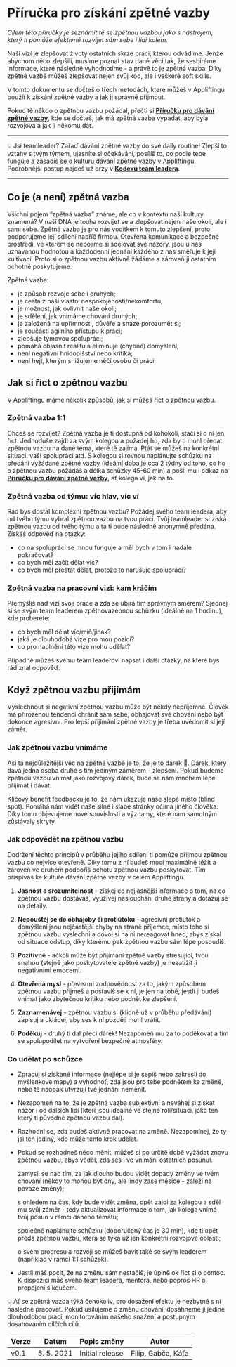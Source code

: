 # Příručka pro získání zpětné vazby

*Cílem této příručky je seznámit tě se zpětnou vazbou jako s nástrojem, který ti pomůže efektivně rozvíjet sám sebe i lidi kolem.*

Naší vizí je zlepšovat životy ostatních skrze práci, kterou odvádíme. Jenže abychom něco zlepšili, musíme poznat stav dané věci tak, že sesbíráme informace, které následně vyhodnotíme - a právě to je zpětná vazba. Díky zpětné vazbě můžeš zlepšovat nejen svůj kód, ale i veškeré soft skills.

V tomto dokumentu se dočteš o třech metodách, které můžeš v Appliftingu použít k získání zpětné vazby a jak ji správně přijmout.

Pokud tě někdo o zpětnou vazbu požádal, přečti si [**Příručku pro dávání zpětné vazby**](./giving-feedback.md), kde se dočteš, jak má zpětná vazba vypadat, aby byla rozvojová a jak ji někomu dát.

---

💡 Jsi teamleader? Zařaď dávání zpětné vazby do své daily routine! Zlepší to vztahy s tvým týmem, ujasníte si očekávání, posílíš to, co podle tebe funguje a zasadíš se o kulturu dávání zpětné vazby v Appliftingu. Podrobnější postup najdeš už brzy v [**Kodexu team leadera**](./team-leader-codex.md).

---

## Co je (a není) zpětná vazba

Všichni pojem “zpětná vazba” známe, ale co v kontextu naší kultury znamená? V naší DNA je touha rozvíjet se a zlepšovat nejen naše okolí, ale i sami sebe. Zpětná vazba je pro nás vodítkem k tomuto zlepšení, proto podporujeme její sdílení napříč firmou. Otevřená komunikace a bezpečné prostředí, ve kterém se nebojíme si sdělovat své názory, jsou u nás uznávanou hodnotou a každodenní jednání každého z nás směřuje k její kultivaci. Proto si o zpětnou vazbu aktivně žádáme a zároveň ji ostatním ochotně poskytujeme.
	
Zpětná vazba:

* je způsob rozvoje sebe i druhých;
* je cesta z naší vlastní nespokojenosti/nekomfortu;
* je možnost, jak ovlivnit naše okolí;
* je sdělení, jak vnímáme chování druhých;
* je založená na upřímnosti, důvěře a snaze porozumět si;
* je součástí agilního přístupu k práci;
* zlepšuje týmovou spolupráci;
* pomáhá objasnit realitu a eliminuje (chybné) domýšlení;
* není negativní hnidopišství nebo kritika;
* není hejt, kterým snižujeme něčí osobu či práci.

## Jak si říct o zpětnou vazbu

V Appliftingu máme několik způsobů, jak si můžeš říct o zpětnou vazbu.

### Zpětná vazba 1:1

Chceš se rozvíjet? Zpětná vazba je ti dostupná od kohokoli, stačí si o ni jen říct. Jednoduše zajdi za svým kolegou a požádej ho, zda by ti mohl předat zpětnou vazbu na dané téma, které tě zajímá. Ptát se můžeš na konkrétní situaci, vaši spolupráci atd. S kolegou si rovnou naplánujte schůzku na předání vyžádané zpětné vazby (ideální doba je cca 2 týdny od toho, co ho o zpětnou vazbu požádáš a délka schůzky 45-60 min) a pošli mu i odkaz na [**Příručku pro dávání zpětné vazby**](./giving-feedback.md), ať kolega ví, jak na to.

### Zpětná vazba od týmu: víc hlav, víc ví

Rád bys dostal komplexní zpětnou vazbu? Požádej svého team leadera, aby od tvého týmu vybral zpětnou vazbu na tvou práci. Tvůj teamleader si získá zpětnou vazbu od tvého týmu a ta ti bude následně anonymně předána. Získáš odpověď na otázky:

* co na spolupráci se mnou funguje a měl bych v tom i nadále pokračovat?
* co bych měl začít dělat víc?
* co bych měl přestat dělat, protože to narušuje spolupráci?

### Zpětná vazba na pracovní vizi: kam kráčím

Přemýšlíš nad vizí svojí práce a zda se ubírá tím správným směrem? Sjednej si se svým team leaderem zpětnovazebnou schůzku (ideálně na 1 hodinu), kde proberete:

* co bych měl dělat víc/míň/jinak?
* jaká je dlouhodobá vize pro mou pozici? 
* co pro naplnění této vize mohu udělat?

Případně můžeš svému team leaderovi napsat i další otázky, na které bys rád znal odpověď.

## Když zpětnou vazbu přijímám

Vyslechnout si negativní zpětnou vazbu může být někdy nepříjemné. Člověk má přirozenou tendenci chránit sám sebe, obhajovat své chování nebo být dokonce agresivní. Pro lepší přijímání zpětné vazby je třeba uvědomit si její záměr.

### Jak zpětnou vazbu vnímáme

Asi ta nejdůležitější věc na zpětné vazbě je to, že je to dárek 🎁. Dárek, který dává jedna osoba druhé s tím jediným záměrem - zlepšení. Pokud budeme zpětnou vazbu vnímat jako rozvojový dárek, bude se nám mnohem lépe přijímat i dávat.

Klíčový benefit feedbacku je to, že nám ukazuje naše slepé místo (blind spot). Pomáhá nám vidět naše silné i slabé stránky očima jiného člověka. Díky tomu objevujeme nové souvislosti a významy, které nám samotným zůstávaly skryty.

### Jak odpovědět na zpětnou vazbu

Dodržení těchto principů v průběhu jejího sdílení ti pomůže přijmou zpětnou vazbu co nejvíce otevřeně. Díky tomu z ní budeš moci maximálně těžit a zároveň ve druhém podpoříš ochotu zpětnou vazbu poskytovat. Tím přispíváš ke kultuře dávání zpětné vazby v celém Appliftingu.

1. **Jasnost a srozumitelnost** - získej co nejjasnější informace o tom, na co zpětnou vazbu dostáváš, využívej naslouchání druhé strany a dotazuj se na detaily.

2. **Nepouštěj se do obhajoby či protiútoku** - agresivní protiútok a domýšlení jsou nejčastější chyby na straně příjemce, místo toho si zpětnou vazbu vyslechni a dovol si na ni nereagovat hned, abys získal od situace odstup, díky kterému pak zpětnou vazbu sám lépe posoudíš.

3. **Pozitivně** - ačkoli může být přijímání zpětné vazby stresující, tvou snahou (stejně jako poskytovatele zpětné vazby) je nezatížit ji negativními emocemi.

4. **Otevřená mysl** - převezmi zodpovědnost za to, jakým způsobem zpětnou vazbu přijmeš a postavíš se k ní, je jen na tobě, jestli ji budeš vnímat jako zbytečnou kritiku nebo podnět ke zlepšení.

5. **Zaznamenávej** - zpětnou vazbu si (klidně už v průběhu předávání) zapisuj a ukládej, aby ses k ní později mohl vrátit.

6. **Poděkuj** - druhý ti dal přeci dárek! Nezapomeň mu za to poděkovat a tím se spolupodílet na vytvoření bezpečné atmosféry.

### Co udělat po schůzce

* Zpracuj si získané informace (nejlépe si je sepiš nebo zakresli do myšlenkové mapy) a vyhodnoť, zda jsou pro tebe podnětem ke změně, nebo tě naopak utvrzují tvé jednání neměnit.

* Nezapomeň na to, že je  zpětná vazba subjektivní a neváhej si získat názor i od dalších lidí (kteří jsou ideálně ve stejné roli/situaci, jako ten který ti původně zpětnou vazbu dal).

* Rozhodni se, zda budeš aktivně pracovat na změně. Nezapomínej, že ty jsi ten jediný, kdo může tento krok udělat.

* Pokud se rozhodneš něco měnit, můžeš si po určitě době vyžádat znovu zpětnou vazbu, abys věděl, zda ses i ve vnímání ostatních posunul.

   zamysli se nad tím, za jak dlouho budou vidět dopady změny ve tvém chování (někdy to mohou být dny, ale jindy zase měsíce - záleží na povaze změny);

   s ohledem na čas, kdy bude vidět změna, opět zajdi za kolegou a sděl mu svůj záměr - tedy aktualizovat informace o tom, jak kolega vnímá tvůj posun v rámci daného tématu;

   společně naplánujte schůzku (doporučený čas je 30 min), kde ti opět předá zpětnou vazbu, která se týká už jen konkrétní rozvojové oblasti;

   o svém progresu a rozvoji se můžeš bavit také se svým leaderem (například v rámci 1:1 schůzek).

* Jestli máš pocit, že na změnu sám nestačíš, je úplně ok říct si o pomoc. K dispozici máš svého team leadera, mentora, nebo popros HR o propojení s koučem.

💡 Ať se zpětná vazba týká čehokoliv, pro dosažení efektu je nezbytné s ní následně pracovat. Pokud usilujeme o změnu chování, dosáhneme jí jedině dlouhodobou prací, monitorováním našeho snažení a postupným dosahováním dílčích cílů. 

| Verze | Datum       | Popis změny                                         | Autor |
| ----- | ----------- | --------------------------------------------------- | ----- |
| v0.1  | 5. 5. 2021  | Initial release                                     | Filip, Gabča, Káťa |
